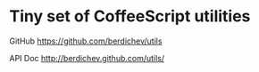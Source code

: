 Tiny set of CoffeeScript utilities
==================================

GitHub https://github.com/berdichev/utils

API Doc http://berdichev.github.com/utils/

